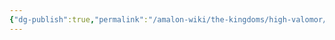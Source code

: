 ```yaml
---
{"dg-publish":true,"permalink":"/amalon-wiki/the-kingdoms/high-valomor/","dgPassFrontmatter":true,"noteIcon":""}
---
```


